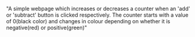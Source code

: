 "A simple webpage which increases or decreases a counter when an 'add' or 'subtract' button is clicked respectively. The counter starts with a value of 0(black color) and changes in colour depending on whether it is negative(red) or positive(green)"
